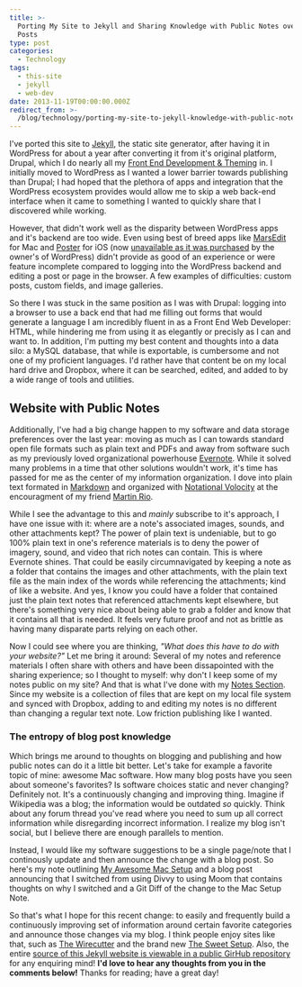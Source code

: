 ```yaml
---
title: >-
  Porting My Site to Jekyll and Sharing Knowledge with Public Notes over Blog
  Posts
type: post
categories:
  - Technology
tags:
  - this-site
  - jekyll
  - web-dev
date: 2013-11-19T00:00:00.000Z
redirect_from: >-
  /blog/technology/porting-my-site-to-jekyll-knowledge-with-public-notes-over-blog-posts/
---
```

I've ported this site to [Jekyll](http://jekyllrb.com/), the static site generator, after having it in WordPress for about a year after converting it from it's original platform, Drupal, which I do nearly all my [Front End Development & Theming](/portfolio) in. I initially moved to WordPress as I wanted a lower barrier towards publishing than Drupal; I had hoped that the plethora of apps and integration that the WordPress ecosystem provides would allow me to skip a web back-end interface when it came to something I wanted to quickly share that I discovered while working. 

However, that didn't work well as the disparity between WordPress apps and it's backend are too wide. Even using best of breed apps like [MarsEdit](http://www.red-sweater.com/marsedit/) for Mac and [Poster](http://www.tomwitkin.com/poster/) for iOS (now [unavailable as it was purchased](http://www.cultofmac.com/232139/poster-app-for-ios-acquired-by-wordpress-creator-automattic/) by the owner's of WordPress) didn't provide as good of an experience or were feature incomplete compared to logging into the WordPress backend and editing a post or page in the browser. A few examples of difficulties: custom posts, custom fields, and image galleries. 

So there I was stuck in the same position as I was with Drupal: logging into a browser to use a back end that had me filling out forms that would generate a language I am incredibly fluent in as a Front End Web Developer: HTML, while hindering me from using it as elegantly or precisly as I can and want to. In addition, I'm putting my best content and thoughts into a data silo: a MySQL database, that while is exportable, is cumbersome and not one of my proficient languages. I'd rather have that content be on my local hard drive and Dropbox, where it can be searched, edited, and added to by a wide range of tools and utilities.


## Website with Public Notes

Additionally, I've had a big change happen to my software and data storage preferences over the last year: moving as much as I can towards standard open file formats such as plain text and PDFs and away from software such as my previously loved organizational powerhouse [Evernote](http://evernote.com/). While it solved many problems in a time that other solutions wouldn't work, it's time has passed for me as the center of my information organization. I dove into plain text formated in [Markdown](http://daringfireball.net/projects/markdown/) and organized with [Notational Volocity](http://brettterpstra.com/projects/nvalt/) at the encouragment of my friend [Martin Rio](http://twitter.com/axolx).  

While I see the advantage to this and *mainly* subscribe to it's approach, I have one issue with it: where are a note's associated images, sounds, and other attachments kept? The power of plain text is undeniable, but to go 100% plain text in one's reference materials is to deny the power of imagery, sound, and video that rich notes can contain. This is where Evernote shines. That could be easily circumnavigated by keeping a note as a folder that contains the images and other attachments, with the plain text file as the main index of the words while referencing the attachments; kind of like a website. And yes, I know you could have a folder that contained just the plain text notes that referenced attachments kept elsewhere, but there's something very nice about being able to grab a folder and know that it contains all that is needed. It feels very future proof and not as brittle as having many disparate parts relying on each other. 

Now I could see where you are thinking, *"What does this have to do with your website?"* Let me bring it around: Several of my notes and reference materials I often share with others and have been dissapointed with the sharing experience; so I thought to myself: why don't I keep some of my notes public on my site? And that is what I've done with my [Notes Section](/notes).  Since my website is a collection of files that are kept on my local file system and synced with Dropbox, adding to and editing my notes is no different than changing a regular text note. Low friction publishing like I wanted.


### The entropy of blog post knowledge

Which brings me around to thoughts on blogging and publishing and how public notes can do it a little bit better. Let's take for example a favorite topic of mine: awesome Mac software. How many blog posts have you seen about someone's favorites? Is software choices static and never changing? Definitely not. It's a continuously changing and improving thing. Imagine if Wikipedia was a blog; the information would be outdated *so* quickly. Think about any forum thread you've read where you need to sum up all correct information while disregarding incorrect information. I realize my blog isn't social, but I believe there are enough parallels to mention.

Instead, I would like my software suggestions to be a single page/note that I continously update and then announce the change with a blog post. So here's my note outlining [My Awesome Mac Setup](/notes/my-awesome-mac-setup) and a blog post announcing that I switched from using Divvy to using Moom that contains thoughts on why I switched and a Git Diff of the change to the Mac Setup Note.

So that's what I hope for this recent change: to easily and frequently build a continuously improving set of information around certain favorite categories and announce those changes via my blog. I think people enjoy sites like that, such as [The Wirecutter](http://thewirecutter.com/) and the brand new [The Sweet Setup](http://thesweetsetup.com/). Also, the entire [source of this Jekyll website is viewable in a public GirHub repository](https://github.com/EvanLovely/my-jekyll-site) for any enquiring mind! **I'd love to hear any thoughts from you in the comments below!** Thanks for reading; have a great day!



